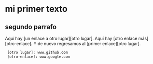 # mi primer texto
## segundo parrafo
 Aquí hay [un enlace a otro lugar][otro lugar].
     Aquí hay [otro enlace más][otro-enlace].
     Y de nuevo regresamos al [primer enlace][otro lugar].

     [otro lugar]: www.github.com
     [otro-enlace]: www.google.com
